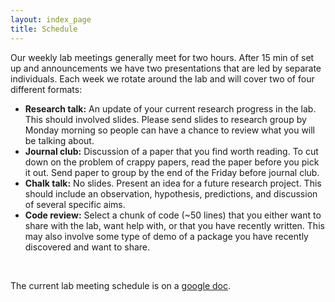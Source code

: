 ```yaml
---
layout: index_page
title: Schedule
---
```


Our weekly lab meetings generally meet for two hours. After 15 min of set up and
announcements we have two presentations that are led by separate individuals.
Each week we rotate around the lab and will cover two of four different formats:

* **Research talk:** An update of your current research progress in the lab.
This should involved slides. Please send slides to research group by Monday
morning so people can have a chance to review what you will be talking about.
* **Journal club:** Discussion of a paper that you find worth reading. To cut
down on the problem of crappy papers, read the paper before you pick it out.
Send paper to group by the end of the Friday before journal club.
* **Chalk talk:** No slides. Present an idea for a future research project.
This should include an observation, hypothesis, predictions, and discussion of
several specific aims.
* **Code review:** Select a chunk of code (~50 lines) that you either want to
share with the lab, want help with, or that you have recently written. This may
also involve some type of demo of a package you have recently discovered and
want to share.

<br>

The current lab meeting schedule is on a <a href="https://docs.google.com/" target="_blank">google doc</a>.
